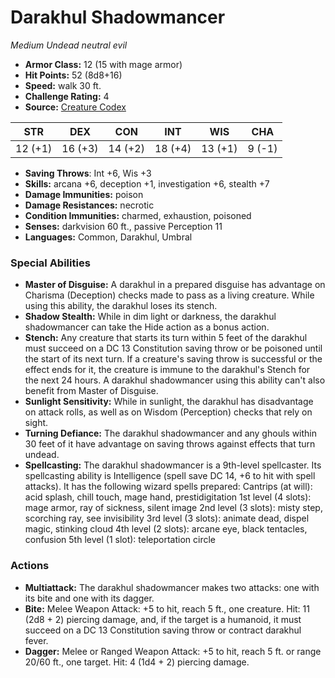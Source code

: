 # Darakhul Shadowmancer

*Medium* *Undead* *neutral evil*

- **Armor Class:** 12 (15 with mage armor)
- **Hit Points:** 52 (8d8+16)
- **Speed:** walk 30 ft.
- **Challenge Rating:** 4
- **Source:** [Creature Codex](https://koboldpress.com/kpstore/product/creature-codex-for-5th-edition-dnd/)

| STR | DEX | CON | INT | WIS | CHA |
| --- | --- | --- | --- | --- | --- |
| 12 (+1) | 16 (+3) | 14 (+2) | 18 (+4) | 13 (+1) | 9 (-1) |

- **Saving Throws**: Int +6, Wis +3
- **Skills:** arcana +6, deception +1, investigation +6, stealth +7
- **Damage Immunities:** poison
- **Damage Resistances:** necrotic
- **Condition Immunities:** charmed, exhaustion, poisoned
- **Senses:** darkvision 60 ft., passive Perception 11
- **Languages:** Common, Darakhul, Umbral
### Special Abilities
- **Master of Disguise:** A darakhul in a prepared disguise has advantage on Charisma (Deception) checks made to pass as a living creature. While using this ability, the darakhul loses its stench.
- **Shadow Stealth:** While in dim light or darkness, the darakhul shadowmancer can take the Hide action as a bonus action.
- **Stench:** Any creature that starts its turn within 5 feet of the darakhul must succeed on a DC 13 Constitution saving throw or be poisoned until the start of its next turn. If a creature's saving throw is successful or the effect ends for it, the creature is immune to the darakhul's Stench for the next 24 hours. A darakhul shadowmancer using this ability can't also benefit from Master of Disguise.
- **Sunlight Sensitivity:** While in sunlight, the darakhul has disadvantage on attack rolls, as well as on Wisdom (Perception) checks that rely on sight.
- **Turning Defiance:** The darakhul shadowmancer and any ghouls within 30 feet of it have advantage on saving throws against effects that turn undead.
- **Spellcasting:** The darakhul shadowmancer is a 9th-level spellcaster. Its spellcasting ability is Intelligence (spell save DC 14, +6 to hit with spell attacks). It has the following wizard spells prepared:  Cantrips (at will): acid splash, chill touch, mage hand, prestidigitation 1st level (4 slots): mage armor, ray of sickness, silent image 2nd level (3 slots): misty step, scorching ray, see invisibility 3rd level (3 slots): animate dead, dispel magic, stinking cloud 4th level (2 slots): arcane eye, black tentacles, confusion 5th level (1 slot): teleportation circle
### Actions
- **Multiattack:** The darakhul shadowmancer makes two attacks: one with its bite and one with its dagger.
- **Bite:** Melee Weapon Attack: +5 to hit, reach 5 ft., one creature. Hit: 11 (2d8 + 2) piercing damage, and, if the target is a humanoid, it must succeed on a DC 13 Constitution saving throw or contract darakhul fever.
- **Dagger:** Melee or Ranged Weapon Attack: +5 to hit, reach 5 ft. or range 20/60 ft., one target. Hit: 4 (1d4 + 2) piercing damage.
